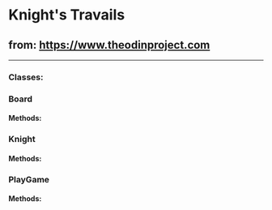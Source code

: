 # Knight's Travails 
## from: https://www.theodinproject.com
_______________________________________________________________

### Classes:

### Board
  #### Methods: 
### Knight 
  #### Methods:
### PlayGame
  #### Methods:
  